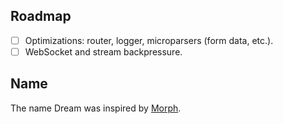 <!-- TODO LATER Coverage badge on coveralls; better yet, link to an online version of
     the Bisect coverage report - probably in gh-pages. Generate the badge
     from coveralls, though - it's easier to maintain. -->
<!-- TODO LATER CI badges, opam link badge, npm badge. -->
<!-- TODO Clone instructions should include --recursive. -->

## Roadmap

- [ ] Optimizations: router, logger, microparsers (form data, etc.).
- [ ] WebSocket and stream backpressure.

## Name

The name Dream was inspired by [Morph][morph].

[morph]: https://github.com/reason-native-web/morph

<!-- Example install: how to install opam, how to install deps, add to Makefile
     targets. -->
<!-- TODO dune-workspace at root for examples -->
<!-- get rid of all warnings in examples -->
<!-- opam install examples from example dirs, its a mess right now. -->
<!-- opam install lwt_ssl from examples -->
<!-- opam install psq in 1-hello. -->
<!-- warning ~mask in websocketaf, use --profile release anyway -->
<!-- ::1 IPv6 -->
<!-- hyperlink localhost in examples -->
<!-- ld: /opt/local/libn ot found on mac -->
<!-- crumb noise? dream.param -->
<!-- Path parsing of # $ in targets -->
<!-- update code in exampels -->
<!-- Reason example -->
<!-- Reason mode in docs -->
<!-- examples: are exceptions isolated? yes -->
<!-- Ctrl+C needed to get out of error page caues of no content-legnth -->
<!-- Remove name in ddbug_dump paramter. -->
<!-- content-length not autp-added in error handlers anymore -->
<!-- esy workflow -->
<!-- Remove license headers from examples. -->
